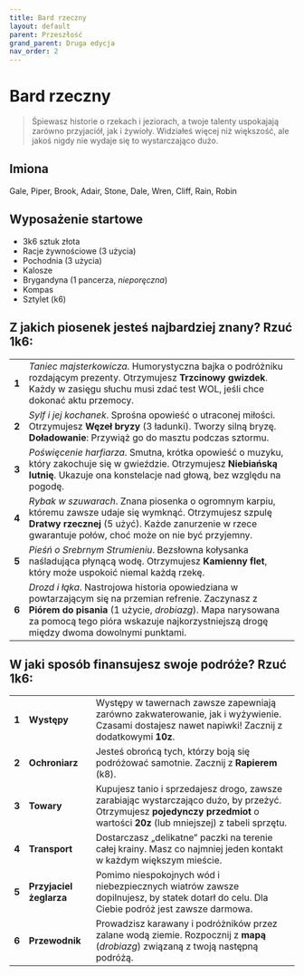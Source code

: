 ```yaml
---
title: Bard rzeczny
layout: default
parent: Przeszłość
grand_parent: Druga edycja
nav_order: 2
---
```


# Bard rzeczny

> Śpiewasz historie o rzekach i jeziorach, a twoje talenty uspokajają zarówno przyjaciół, jak i żywioły. Widziałeś więcej niż większość, ale jakoś nigdy nie wydaje się to wystarczająco dużo.

## Imiona

Gale, Piper, Brook, Adair, Stone, Dale, Wren, Cliff, Rain, Robin

## Wyposażenie startowe

- 3k6 sztuk złota
- Racje żywnościowe (3 użycia)
- Pochodnia (3 użycia) 
- Kalosze
- Brygandyna (1 pancerza, _nieporęczna_)
- Kompas
- Sztylet (k6)

## Z jakich piosenek jesteś najbardziej znany? Rzuć 1k6:

|       |                                                                                                                                                                                                                       |
| ----- | --------------------------------------------------------------------------------------------------------------------------------------------------------------------------------------------------------------------- |
| **1** | _Taniec majsterkowicza_. Humorystyczna bajka o podróżniku rozdającym prezenty. Otrzymujesz **Trzcinowy gwizdek**. Każdy w zasięgu słuchu musi zdać test WOL, jeśli chce dokonać aktu przemocy.                                        |
| **2** | _Sylf i jej kochanek_. Sprośna opowieść o utraconej miłości. Otrzymujesz **Węzeł bryzy** (3 ładunki). Tworzy silną bryzę. **Doładowanie**: Przywiąż go do masztu podczas sztormu.                                              |
| **3** | _Poświęcenie harfiarza_. Smutna, krótka opowieść o muzyku, który zakochuje się w gwieździe. Otrzymujesz **Niebiańską lutnię**. Ukazuje ona konstelacje nad głową, bez względu na pogodę.                                     |
| **4** | _Rybak w szuwarach_. Znana piosenka o ogromnym karpiu, któremu zawsze udaje się wymknąć. Otrzymujesz szpulę **Dratwy rzecznej** (5 użyć). Każde zanurzenie w rzece gwarantuje połów, choć może on nie być przyjemny.   |
| **5** | _Pieśń o Srebrnym Strumieniu_. Bezsłowna kołysanka naśladująca płynącą wodę. Otrzymujesz **Kamienny flet**, który może uspokoić niemal każdą rzekę.           |
| **6** | _Drozd i łąka_. Nastrojowa historia opowiedziana w powtarzającym się na przemian refrenie. Zaczynasz z **Piórem do pisania** (1 użycie, _drobiazg_). Mapa narysowana za pomocą tego pióra wskazuje najkorzystniejszą drogę między dwoma dowolnymi punktami.         |

## W jaki sposób finansujesz swoje podróże? Rzuć 1k6:

|       |                     |                                                                                                                                                                  |
| ----- | ------------------- | ---------------------------------------------------------------------------------------------------------------------------------------------------------------- |
| **1** | **Występy**     | Występy w tawernach zawsze zapewniają zarówno zakwaterowanie, jak i wyżywienie. Czasami dostajesz nawet napiwki! Zacznij z dodatkowymi **10z**.                                              |
| **2** | **Ochroniarz**       | Jesteś obrońcą tych, którzy boją się podróżować samotnie. Zacznij z **Rapierem** (k8).                                                                              |
| **3** | **Towary**           | Kupujesz tanio i sprzedajesz drogo, zawsze zarabiając wystarczająco dużo, by przeżyć. Otrzymujesz **pojedynczy przedmiot** o wartości **20z** (lub mniejszej) z tabeli sprzętu. |
| **4** | **Transport**       | Dostarczasz „delikatne” paczki na terenie całej krainy. Masz co najmniej jeden kontakt w każdym większym mieście.                                                          |
| **5** | **Przyjaciel żeglarza** | Pomimo niespokojnych wód i niebezpiecznych wiatrów zawsze dopilnujesz, by statek dotarł do celu. Dla Ciebie podróż jest zawsze darmowa.                                  |
| **6** | **Przewodnik**           | Prowadzisz karawany i podróżników przez zalane wodą ziemie. Rozpocznij z  **mapą** (_drobiazg_) związaną z twoją następną podróżą.                                          |
